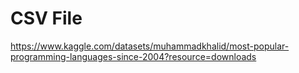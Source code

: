 # CSV File
https://www.kaggle.com/datasets/muhammadkhalid/most-popular-programming-languages-since-2004?resource=downloads